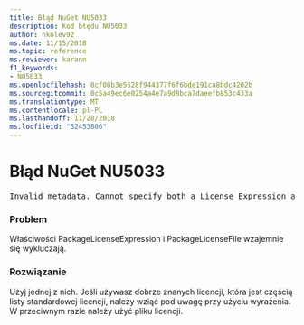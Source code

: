 ```yaml
---
title: Błąd NuGet NU5033
description: Kod błędu NU5033
author: nkolev92
ms.date: 11/15/2018
ms.topic: reference
ms.reviewer: karann
f1_keywords:
- NU5033
ms.openlocfilehash: 8cf08b3e5628f944377f6f6bde191ca8bdc4202b
ms.sourcegitcommit: 0c5a49ec6e0254a4e7a9d8bca7daeefb853c433a
ms.translationtype: MT
ms.contentlocale: pl-PL
ms.lasthandoff: 11/28/2018
ms.locfileid: "52453806"
---
```

# <a name="nuget-error-nu5033"></a>Błąd NuGet NU5033
<pre>Invalid metadata. Cannot specify both a License Expression and a License File.</pre>

### <a name="issue"></a>Problem

Właściwości PackageLicenseExpression i PackageLicenseFile wzajemnie się wykluczają.

### <a name="solution"></a>Rozwiązanie

Użyj jednej z nich. Jeśli używasz dobrze znanych licencji, która jest częścią listy standardowej licencji, należy wziąć pod uwagę przy użyciu wyrażenia. W przeciwnym razie należy użyć pliku licencji. 